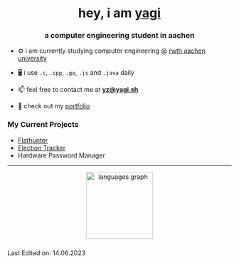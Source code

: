<h1 align="center">hey, i am <a href="https://yagi.sh" target="blank">yagi</a></h1>
<h3 align="center">a computer engineering student in aachen</h3>

- ⚙️ i am currently studying computer engineering @ <a href="https://rwth-aachen.de" target="blank">rwth aachen university</a>

- 🖥️ i use `.c`, `.cpp`, `.go`, `.js` and `.java` daily

- 📫 feel free to contact me at **yz@yagi.sh**

- 📄 check out my <a href="https://yagi.sh" target="blank">portfolio</a>



### My Current Projects

- [Flathunter](https://github.com/yzaimoglu/flathunter)
- [Election Tracker](https://github.com/yzaimoglu/election)
- Hardware Password Manager

---

<div align="center">
  <img src="https://github-readme-stats.vercel.app/api/top-langs?username=yzaimoglu&locale=en&hide_title=false&layout=compact&card_width=320&langs_count=5&theme=tokyonight&hide_border=false&order=2" height="150" alt="languages graph"  />
</div>

###

Last Edited on: 14.06.2023
